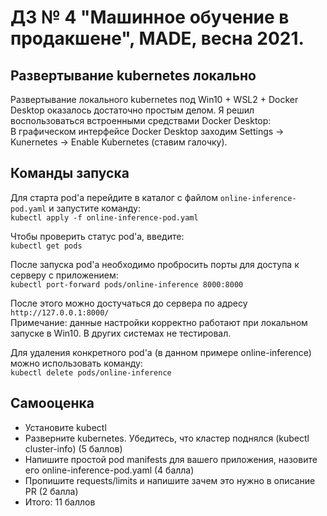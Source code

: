 # ДЗ № 4 "Машинное обучение в продакшене", MADE, весна 2021.

## Развертывание kubernetes локально
Развертывание локального kubernetes под Win10 + WSL2 + Docker Desktop оказалось достаточно простым делом. Я решил воспользоваться встроенными средствами Docker Desktop:   
В графическом интерфейсе Docker Desktop заходим Settings -> Kunernetes -> Enable Kubernetes (ставим галочку).

## Команды запуска
Для старта pod'а перейдите в каталог с файлом `online-inference-pod.yaml` и запустите команду:  
```kubectl apply -f online-inference-pod.yaml```  

Чтобы проверить статус pod'a, введите:  
```kubectl get pods```  

После запуска pod'a необходимо пробросить порты для доступа к серверу с приложением:  
```kubectl port-forward pods/online-inference 8000:8000```  

После этого можно достучаться до сервера по адресу `http://127.0.0.1:8000/`  
Примечание: данные настройки корректно работают при локальном запуске в Win10. В других системах не тестировал.  

Для удаления конкретного pod'a (в данном примере online-inference) можно использовать команду:  
```kubectl delete pods/online-inference```  


## Самооценка

+ Установите kubectl  
+ Разверните kubernetes. Убедитесь, что кластер поднялся (kubectl cluster-info) (5 баллов)  
+ Напишите простой pod manifests для вашего приложения, назовите его online-inference-pod.yaml (4 балла)  
+ Пропишите requests/limits и напишите зачем это нужно в описание PR (2 балла)  
+ Итого: 11 баллов
